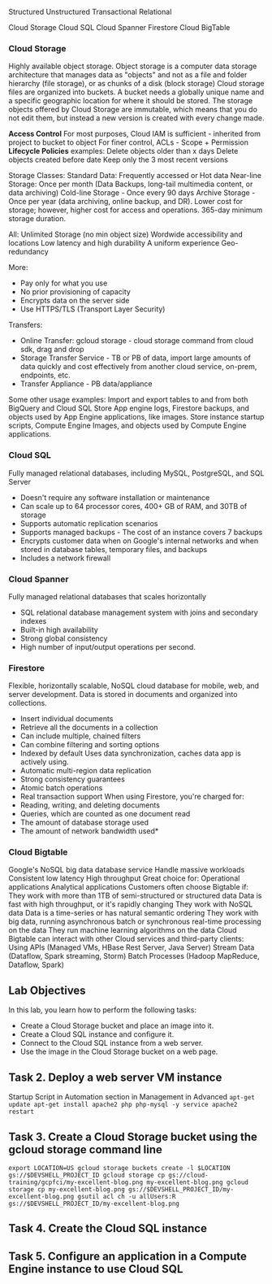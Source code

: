 Structured
Unstructured
Transactional
Relational

Cloud Storage
Cloud SQL
Cloud Spanner
Firestore
Cloud BigTable

### Cloud Storage
Highly available object storage. Object storage is a computer data storage architecture that manages data as "objects" and not as a file and folder hierarchy (file storage), or as chunks of a disk (block storage)
Cloud storage files are organized into buckets. A bucket needs a globally unique name and a specific geographic location for where it should be stored.
The storage objects offered by Cloud Storage are immutable, which means that you do not edit them, but instead a new version is created with every change made.

**Access Control**
For most purposes, Cloud IAM is sufficient - inherited from project to bucket to object
For finer control, ACLs - Scope + Permission
**Lifecycle Policies**
examples:
	Delete objects older than x days
	Delete objects created before date
	Keep only the 3 most recent versions

Storage Classes:
Standard Data: Frequently accessed or Hot data
Near-line Storage: Once per month (Data Backups, long-tail multimedia content, or data archiving)
Cold-line Storage - Once every 90 days
Archive Storage - Once per year (data archiving, online backup, and DR). Lower cost for storage; however, higher cost for access and operations. 365-day minimum storage duration.

All:
	Unlimited Storage (no min object size)
	Wordwide accessibility and locations
	Low latency and high durability
	A uniform experience
	Geo-redundancy

More:
- Pay only for what you use
- No prior provisioning of capacity
- Encrypts data on the server side
- Use HTTPS/TLS (Transport Layer Security)

Transfers:
- Online Transfer: gcloud storage - cloud storage command from cloud sdk, drag and drop
- Storage Transfer Service - TB or PB of data, import large amounts of data quickly and cost effectively from another cloud service, on-prem, endpoints, etc.
- Transfer Appliance - PB data/appliance

Some other usage examples:
	Import and export tables to and from both BigQuery and Cloud SQL
	Store App engine logs, Firestore backups, and objects used by App Engine applications, like images.
	Store instance startup scripts, Compute Engine Images, and objects used by Compute Engine applications.

### Cloud SQL
Fully managed relational databases, including MySQL, PostgreSQL, and SQL Server
- Doesn't require any software installation or maintenance
- Can scale up to 64 processor cores, 400+ GB of RAM, and 30TB of storage
- Supports automatic replication scenarios
- Supports managed backups - The cost of an instance covers 7 backups
- Encrypts customer data when on Google's internal networks and when stored in database tables, temporary files, and backups
- Includes a network firewall

### Cloud Spanner
Fully managed relational databases that scales horizontally
- SQL relational database management system with joins and secondary indexes
- Built-in high availability
- Strong global consistency
- High number of input/output operations per second.

### Firestore

Flexible, horizontally scalable, NoSQL cloud database for mobile, web, and server development.
Data is stored in documents and organized into collections.
- Insert individual documents
- Retrieve all the documents in a collection
- Can include multiple, chained filters
- Can combine filtering and sorting options
- Indexed by default
Uses data synchronization, caches data app is actively using.
- Automatic multi-region data replication
- Strong consistency guarantees
- Atomic batch operations
- Real transaction support
When using Firestore, you're charged for:
- Reading, writing, and deleting documents
- Queries, which are counted as one document read
- The amount of database storage used
- The amount of network bandwidth used*

### Cloud Bigtable

Google's NoSQL big data database service
	Handle massive workloads
	Consistent low latency
	High throughput
Great choice for:
	Operational applications
	Analytical applications
Customers often choose Bigtable if:
	They work with more than 1TB of semi-structured or structured data
	Data is fast with high throughput, or it's rapidly changing
	They work with NoSQL data
	Data is a time-series or has natural semantic ordering
	They work with big data, running asynchronous batch or synchronous real-time processing on the data
	They run machine learning algorithms on the data
Cloud Bigtable can interact with other Cloud services and third-party clients:
	Using APIs (Managed VMs, HBase Rest Server, Java Server)
	Stream Data (Dataflow, Spark streaming, Storm)
	Batch Processes (Hadoop MapReduce, Dataflow, Spark)

## Lab Objectives

In this lab, you learn how to perform the following tasks:
- Create a Cloud Storage bucket and place an image into it.
- Create a Cloud SQL instance and configure it.
- Connect to the Cloud SQL instance from a web server.
- Use the image in the Cloud Storage bucket on a web page.

## Task 2. Deploy a web server VM instance
Startup Script in Automation section in Management in Advanced
`apt-get update
apt-get install apache2 php php-mysql -y
service apache2 restart`

## Task 3. Create a Cloud Storage bucket using the gcloud storage command line
`export LOCATION=US
gcloud storage buckets create -l $LOCATION gs://$DEVSHELL_PROJECT_ID
gcloud storage cp gs://cloud-training/gcpfci/my-excellent-blog.png my-excellent-blog.png
gcloud storage cp my-excellent-blog.png gs://$DEVSHELL_PROJECT_ID/my-excellent-blog.png
gsutil acl ch -u allUsers:R gs://$DEVSHELL_PROJECT_ID/my-excellent-blog.png`

## Task 4. Create the Cloud SQL instance
## Task 5. Configure an application in a Compute Engine instance to use Cloud SQL
